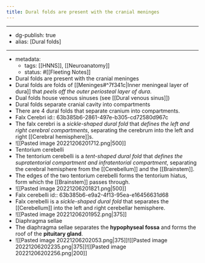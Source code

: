 ```yaml
---
title: Dural folds are present with the cranial meninges
---
```


- --
- dg-publish: true
- alias: [Dural folds]
- --
- metadata:
	- tags: [[HNNS]], [[Neuroanatomy]]
	- status: #[[Fleeting Notes]]
- Dural folds are present with the cranial meninges
- Dural folds are folds of [[Meninges#^7f341c|Inner meningeal layer of dura]] that *peels off the outer periosteal layer of dura*.
- Dual folds house venous sinuses (see [[Dural venous sinus]])
- Dural folds separate cranial cavity into compartments
- There are 4 dural folds that separate cranium into compartments.
- Falx Cerebri
  id:: 63b385b6-2861-497e-b305-cd72580d967c
- The falx cerebri is a *sickle-shaped dural fold* that *defines the left and right cerebral compartments*, separating the cerebrum into the left and right [[Cerebral hemisphere]]s.
- ![[Pasted image 20221206201712.png|500]]
- Tentorium cerebelli
- The tentorium cerebelli is a *tent-shaped dural fold* that *defines the supratentorial compartment and infratentorial compartment*, separating the cerebral hemisphere from the [[Cerebellum]] and the [[Brainstem]].
- The edges of the two tentorium cerebelli forms the tentorium hiatus, form which the [[Brainstem]] passes through.
- ![[Pasted image 20221206201821.png|500]]
- Falx cerebelli
  id:: 63b385b6-e9a2-4f13-95ea-e16456631d68
- Falx cerebelli is a *sickle-shaped dural fold* that separates the [[Cerebellum]] into the left and right cerebellar hemisphere.
- ![[Pasted image 20221206201952.png|375]]
- Diaphragma sellae
- The diaphragma sellae separates the **hypophyseal fossa** and forms the roof of the **pituitary gland**.
- ![[Pasted image 20221206202053.png|375]]![[Pasted image 20221206202235.png|375]]![[Pasted image 20221206202256.png|200]]